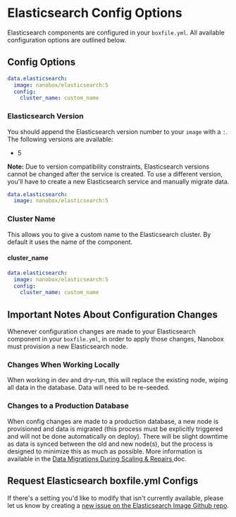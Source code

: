 # Elasticsearch Config Options

Elasticsearch components are configured in your `boxfile.yml`. All available configuration options are outlined below.


## Config Options
```yaml
data.elasticsearch:
  image: nanobox/elasticsearch:5
  config:
    cluster_name: custom_name
```

### Elasticsearch Version
You should append the Elasticsearch version number to your `image` with a `:`. The following versions are available:

- 5

**Note:** Due to version compatibility constraints, Elasticsearch versions cannot be changed after the service is created. To use a different version, you'll have to create a new Elasticsearch service and manually migrate data.

```yaml
data.elasticsearch:
  image: nanobox/elasticsearch:5
```

### Cluster Name
This allows you to give a custom name to the Elasticsearch cluster. By default it uses the name of the component.

#### cluster\_name
```yaml
data.elasticsearch:
  image: nanobox/elasticsearch:5
  config:
    cluster_name: custom_name
```

## Important Notes About Configuration Changes
Whenever configuration changes are made to your Elasticsearch component in your `boxfile.yml`, in order to apply those changes, Nanobox must provision a new Elasticsearch node.

### Changes When Working Locally
When working in dev and dry-run, this will replace the existing node, wiping all data in the database. Data will need to be re-seeded.

### Changes to a Production Database
When config changes are made to a production database, a new node is provisioned and data is migrated (this process must be explicitly triggered and will not be done automatically on deploy). There will be slight downtime as data is synced between the old and new node(s), but the process is designed to minimize this as much as possible. More information is available in the [Data Migrations During Scaling & Repairs ](https://docs.nanobox.io/data-management/data-migrations-scaling/) doc.

## Request Elasticsearch boxfile.yml Configs
If there's a setting you'd like to modify that isn't currently available, please let us know by creating a [new issue on the Elasticsearch Image Github repo](https://github.com/nanobox-io/nanobox-docker-elasticsearch/issues/new).
